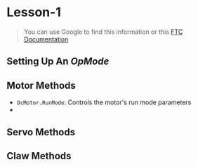 # Lesson-1

> You can use Google to find this information or this [FTC Documentation](https://ftctechnh.github.io/ftc_app/doc/javadoc/index.html)

## Setting Up An _OpMode_

## Motor Methods

- `DcMotor.RunMode`: Controls the motor's run mode parameters
- 

## Servo Methods 

## Claw Methods
